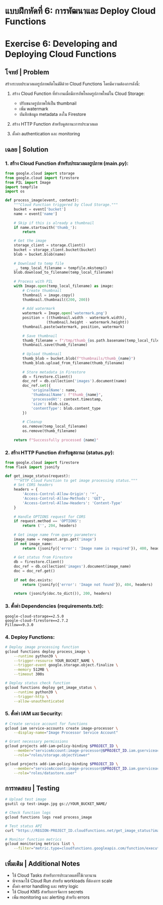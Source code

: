 # แบบฝึกหัดที่ 6: การพัฒนาและ Deploy Cloud Functions
# Exercise 6: Developing and Deploying Cloud Functions

## โจทย์ | Problem
สร้างระบบประมวลผลรูปภาพอัตโนมัติด้วย Cloud Functions โดยมีความต้องการดังนี้:

1. สร้าง Cloud Function ที่ทำงานเมื่อมีการอัพโหลดรูปภาพใหม่ใน Cloud Storage:
   - ปรับขนาดรูปภาพให้เป็น thumbnail
   - เพิ่ม watermark
   - บันทึกข้อมูล metadata ลงใน Firestore

2. สร้าง HTTP Function สำหรับดูสถานะการประมวลผล

3. ตั้งค่า authentication และ monitoring

## เฉลย | Solution

### 1. สร้าง Cloud Function สำหรับประมวลผลรูปภาพ (main.py):
```python
from google.cloud import storage
from google.cloud import firestore
from PIL import Image
import tempfile
import os

def process_image(event, context):
    """Cloud Function triggered by Cloud Storage."""
    bucket = event['bucket']
    name = event['name']
    
    # Skip if this is already a thumbnail
    if name.startswith('thumb_'):
        return

    # Get the image
    storage_client = storage.Client()
    bucket = storage_client.bucket(bucket)
    blob = bucket.blob(name)
    
    # Download to temp file
    _, temp_local_filename = tempfile.mkstemp()
    blob.download_to_filename(temp_local_filename)
    
    # Process with PIL
    with Image.open(temp_local_filename) as image:
        # Create thumbnail
        thumbnail = image.copy()
        thumbnail.thumbnail((200, 200))
        
        # Add watermark
        watermark = Image.open('watermark.png')
        position = ((thumbnail.width - watermark.width),
                   (thumbnail.height - watermark.height))
        thumbnail.paste(watermark, position, watermark)
        
        # Save thumbnail
        thumb_filename = f"/tmp/thumb_{os.path.basename(temp_local_filename)}"
        thumbnail.save(thumb_filename)
        
        # Upload thumbnail
        thumb_blob = bucket.blob(f"thumbnails/thumb_{name}")
        thumb_blob.upload_from_filename(thumb_filename)
        
        # Store metadata in Firestore
        db = firestore.Client()
        doc_ref = db.collection('images').document(name)
        doc_ref.set({
            'originalName': name,
            'thumbnailName': f"thumb_{name}",
            'processedAt': context.timestamp,
            'size': blob.size,
            'contentType': blob.content_type
        })
        
        # Cleanup
        os.remove(temp_local_filename)
        os.remove(thumb_filename)
        
    return f"Successfully processed {name}"
```

### 2. สร้าง HTTP Function สำหรับดูสถานะ (status.py):
```python
from google.cloud import firestore
from flask import jsonify

def get_image_status(request):
    """HTTP Cloud Function to get image processing status."""
    # Set CORS headers
    headers = {
        'Access-Control-Allow-Origin': '*',
        'Access-Control-Allow-Methods': 'GET',
        'Access-Control-Allow-Headers': 'Content-Type'
    }
    
    # Handle OPTIONS request for CORS
    if request.method == 'OPTIONS':
        return ('', 204, headers)
    
    # Get image name from query parameters
    image_name = request.args.get('image')
    if not image_name:
        return (jsonify({'error': 'Image name is required'}), 400, headers)
    
    # Get status from Firestore
    db = firestore.Client()
    doc_ref = db.collection('images').document(image_name)
    doc = doc_ref.get()
    
    if not doc.exists:
        return (jsonify({'error': 'Image not found'}), 404, headers)
    
    return (jsonify(doc.to_dict()), 200, headers)
```

### 3. ตั้งค่า Dependencies (requirements.txt):
```text
google-cloud-storage==2.5.0
google-cloud-firestore==2.7.2
Pillow==9.3.0
```

### 4. Deploy Functions:
```bash
# Deploy image processing function
gcloud functions deploy process_image \
    --runtime python39 \
    --trigger-resource YOUR_BUCKET_NAME \
    --trigger-event google.storage.object.finalize \
    --memory 512MB \
    --timeout 300s

# Deploy status check function
gcloud functions deploy get_image_status \
    --runtime python39 \
    --trigger-http \
    --allow-unauthenticated
```

### 5. ตั้งค่า IAM และ Security:
```bash
# Create service account for functions
gcloud iam service-accounts create image-processor \
    --display-name="Image Processor Service Account"

# Grant necessary permissions
gcloud projects add-iam-policy-binding $PROJECT_ID \
    --member="serviceAccount:image-processor@$PROJECT_ID.iam.gserviceaccount.com" \
    --role="roles/storage.objectViewer"

gcloud projects add-iam-policy-binding $PROJECT_ID \
    --member="serviceAccount:image-processor@$PROJECT_ID.iam.gserviceaccount.com" \
    --role="roles/datastore.user"
```

## การทดสอบ | Testing
```bash
# Upload test image
gsutil cp test-image.jpg gs://YOUR_BUCKET_NAME/

# Check function logs
gcloud functions logs read process_image

# Test status API
curl "https://REGION-PROJECT_ID.cloudfunctions.net/get_image_status?image=test-image.jpg"

# Monitor function metrics
gcloud monitoring metrics list \
    --filter="metric.type=cloudfunctions.googleapis.com/function/execution_count"
```

## เพิ่มเติม | Additional Notes
- ใช้ Cloud Tasks สำหรับการประมวลผลที่ใช้เวลานาน
- พิจารณาใช้ Cloud Run สำหรับ workloads ที่ต้องการ scale
- ตั้งค่า error handling และ retry logic
- ใช้ Cloud KMS สำหรับการจัดการ secrets
- เพิ่ม monitoring และ alerting สำหรับ errors

